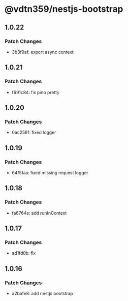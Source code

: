 # @vdtn359/nestjs-bootstrap

## 1.0.22

### Patch Changes

-   3b3f9af: export async context

## 1.0.21

### Patch Changes

-   f691c84: fix pino pretty

## 1.0.20

### Patch Changes

-   0ac2591: fixed logger

## 1.0.19

### Patch Changes

-   64f5faa: fixed missing request logger

## 1.0.18

### Patch Changes

-   fa6764e: add runInContext

## 1.0.17

### Patch Changes

-   ad1fd0b: fix

## 1.0.16

### Patch Changes

-   a2bafe8: add nestjs bootstrap
